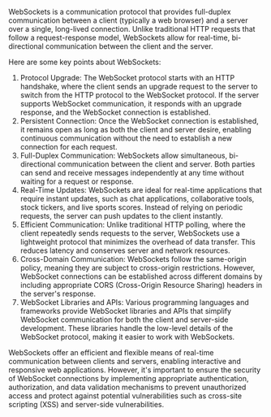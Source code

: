WebSockets is a communication protocol that provides full-duplex communication between a client (typically a web browser) and a server over a single, long-lived connection. Unlike traditional HTTP requests that follow a request-response model, WebSockets allow for real-time, bi-directional communication between the client and the server.

Here are some key points about WebSockets:

1.  Protocol Upgrade: The WebSocket protocol starts with an HTTP handshake, where the client sends an upgrade request to the server to switch from the HTTP protocol to the WebSocket protocol. If the server supports WebSocket communication, it responds with an upgrade response, and the WebSocket connection is established.
2.  Persistent Connection: Once the WebSocket connection is established, it remains open as long as both the client and server desire, enabling continuous communication without the need to establish a new connection for each request.
3.  Full-Duplex Communication: WebSockets allow simultaneous, bi-directional communication between the client and server. Both parties can send and receive messages independently at any time without waiting for a request or response.
4.  Real-Time Updates: WebSockets are ideal for real-time applications that require instant updates, such as chat applications, collaborative tools, stock tickers, and live sports scores. Instead of relying on periodic requests, the server can push updates to the client instantly.
5.  Efficient Communication: Unlike traditional HTTP polling, where the client repeatedly sends requests to the server, WebSockets use a lightweight protocol that minimizes the overhead of data transfer. This reduces latency and conserves server and network resources.
6.  Cross-Domain Communication: WebSockets follow the same-origin policy, meaning they are subject to cross-origin restrictions. However, WebSocket connections can be established across different domains by including appropriate CORS (Cross-Origin Resource Sharing) headers in the server's response.
7.  WebSocket Libraries and APIs: Various programming languages and frameworks provide WebSocket libraries and APIs that simplify WebSocket communication for both the client and server-side development. These libraries handle the low-level details of the WebSocket protocol, making it easier to work with WebSockets.

WebSockets offer an efficient and flexible means of real-time communication between clients and servers, enabling interactive and responsive web applications. However, it's important to ensure the security of WebSocket connections by implementing appropriate authentication, authorization, and data validation mechanisms to prevent unauthorized access and protect against potential vulnerabilities such as cross-site scripting (XSS) and server-side vulnerabilities.
